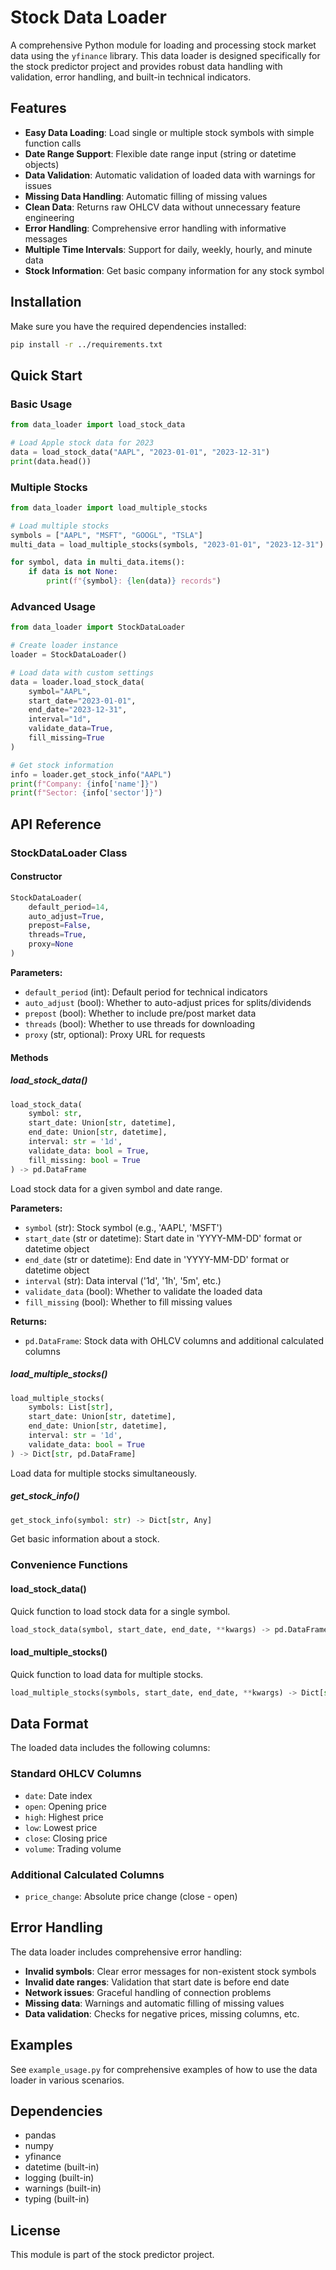 # Stock Data Loader

A comprehensive Python module for loading and processing stock market data using the `yfinance` library. This data loader is designed specifically for the stock predictor project and provides robust data handling with validation, error handling, and built-in technical indicators.

## Features

- **Easy Data Loading**: Load single or multiple stock symbols with simple function calls
- **Date Range Support**: Flexible date range input (string or datetime objects)
- **Data Validation**: Automatic validation of loaded data with warnings for issues
- **Missing Data Handling**: Automatic filling of missing values
- **Clean Data**: Returns raw OHLCV data without unnecessary feature engineering
- **Error Handling**: Comprehensive error handling with informative messages
- **Multiple Time Intervals**: Support for daily, weekly, hourly, and minute data
- **Stock Information**: Get basic company information for any stock symbol

## Installation

Make sure you have the required dependencies installed:

```bash
pip install -r ../requirements.txt
```

## Quick Start

### Basic Usage

```python
from data_loader import load_stock_data

# Load Apple stock data for 2023
data = load_stock_data("AAPL", "2023-01-01", "2023-12-31")
print(data.head())
```

### Multiple Stocks

```python
from data_loader import load_multiple_stocks

# Load multiple stocks
symbols = ["AAPL", "MSFT", "GOOGL", "TSLA"]
multi_data = load_multiple_stocks(symbols, "2023-01-01", "2023-12-31")

for symbol, data in multi_data.items():
    if data is not None:
        print(f"{symbol}: {len(data)} records")
```

### Advanced Usage

```python
from data_loader import StockDataLoader

# Create loader instance
loader = StockDataLoader()

# Load data with custom settings
data = loader.load_stock_data(
    symbol="AAPL",
    start_date="2023-01-01",
    end_date="2023-12-31",
    interval="1d",
    validate_data=True,
    fill_missing=True
)

# Get stock information
info = loader.get_stock_info("AAPL")
print(f"Company: {info['name']}")
print(f"Sector: {info['sector']}")
```

## API Reference

### StockDataLoader Class

#### Constructor

```python
StockDataLoader(
    default_period=14,
    auto_adjust=True,
    prepost=False,
    threads=True,
    proxy=None
)
```

**Parameters:**
- `default_period` (int): Default period for technical indicators
- `auto_adjust` (bool): Whether to auto-adjust prices for splits/dividends
- `prepost` (bool): Whether to include pre/post market data
- `threads` (bool): Whether to use threads for downloading
- `proxy` (str, optional): Proxy URL for requests

#### Methods

##### load_stock_data()

```python
load_stock_data(
    symbol: str,
    start_date: Union[str, datetime],
    end_date: Union[str, datetime],
    interval: str = '1d',
    validate_data: bool = True,
    fill_missing: bool = True
) -> pd.DataFrame
```

Load stock data for a given symbol and date range.

**Parameters:**
- `symbol` (str): Stock symbol (e.g., 'AAPL', 'MSFT')
- `start_date` (str or datetime): Start date in 'YYYY-MM-DD' format or datetime object
- `end_date` (str or datetime): End date in 'YYYY-MM-DD' format or datetime object
- `interval` (str): Data interval ('1d', '1h', '5m', etc.)
- `validate_data` (bool): Whether to validate the loaded data
- `fill_missing` (bool): Whether to fill missing values

**Returns:**
- `pd.DataFrame`: Stock data with OHLCV columns and additional calculated columns

##### load_multiple_stocks()

```python
load_multiple_stocks(
    symbols: List[str],
    start_date: Union[str, datetime],
    end_date: Union[str, datetime],
    interval: str = '1d',
    validate_data: bool = True
) -> Dict[str, pd.DataFrame]
```

Load data for multiple stocks simultaneously.


##### get_stock_info()

```python
get_stock_info(symbol: str) -> Dict[str, Any]
```

Get basic information about a stock.

### Convenience Functions

#### load_stock_data()

Quick function to load stock data for a single symbol.

```python
load_stock_data(symbol, start_date, end_date, **kwargs) -> pd.DataFrame
```

#### load_multiple_stocks()

Quick function to load data for multiple stocks.

```python
load_multiple_stocks(symbols, start_date, end_date, **kwargs) -> Dict[str, pd.DataFrame]
```

## Data Format

The loaded data includes the following columns:

### Standard OHLCV Columns
- `date`: Date index
- `open`: Opening price
- `high`: Highest price
- `low`: Lowest price
- `close`: Closing price
- `volume`: Trading volume

### Additional Calculated Columns
- `price_change`: Absolute price change (close - open)

## Error Handling

The data loader includes comprehensive error handling:

- **Invalid symbols**: Clear error messages for non-existent stock symbols
- **Invalid date ranges**: Validation that start date is before end date
- **Network issues**: Graceful handling of connection problems
- **Missing data**: Warnings and automatic filling of missing values
- **Data validation**: Checks for negative prices, missing columns, etc.

## Examples

See `example_usage.py` for comprehensive examples of how to use the data loader in various scenarios.

## Dependencies

- pandas
- numpy
- yfinance
- datetime (built-in)
- logging (built-in)
- warnings (built-in)
- typing (built-in)

## License

This module is part of the stock predictor project.
